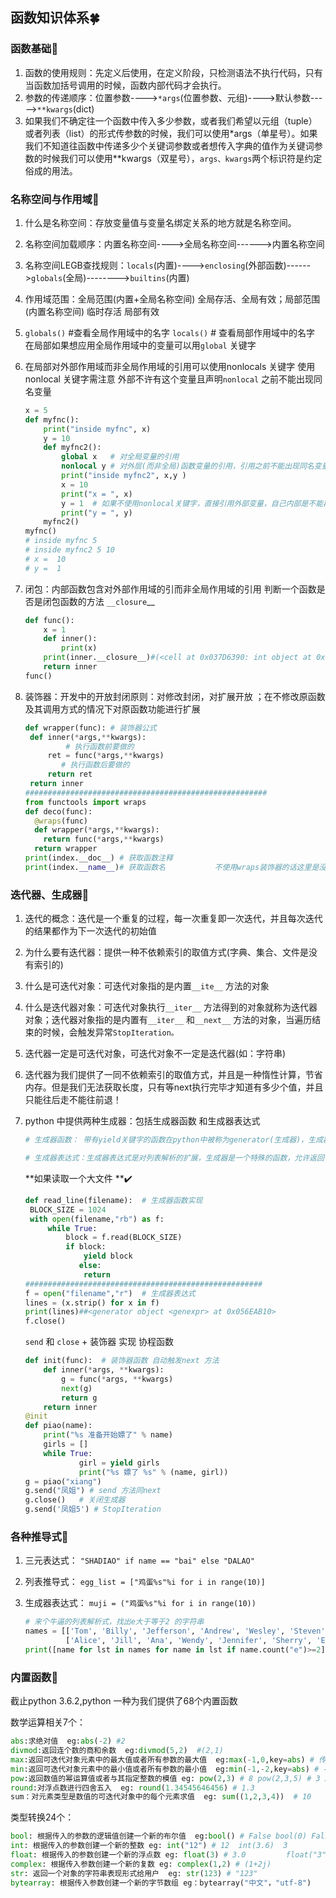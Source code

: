 ## 函数知识体系:four_leaf_clover:

### 函数基础:deciduous_tree:

1. 函数的使用规则：先定义后使用，在定义阶段，只检测语法不执行代码，只有当函数加括号调用的时候，函数内部代码才会执行。
2. 参数的传递顺序：位置参数---->`*args`(位置参数、元组)---->默认参数----->`**kwargs`(dict)
3. 如果我们不确定往一个函数中传入多少参数，或者我们希望以元组（tuple）或者列表（list）的形式传参数的时候，我们可以使用*args（单星号）。如果我们不知道往函数中传递多少个关键词参数或者想传入字典的值作为关键词参数的时候我们可以使用**kwargs（双星号），`args、kwargs`两个标识符是约定俗成的用法。

### 名称空间与作用域:deciduous_tree:

1. 什么是名称空间：存放变量值与变量名绑定关系的地方就是名称空间。

2. 名称空间加载顺序：内置名称空间---->全局名称空间------>内置名称空间

3. 名称空间LEGB查找规则：`locals`(内置)---->`enclosing`(外部函数)------>`globals`(全局)-------->`builtins`(内置)

4. 作用域范围：全局范围(内置+全局名称空间) 全局存活、全局有效；局部范围(内置名称空间) 临时存活 局部有效

5. `globals()` #查看全局作用域中的名字  `locals()` # 查看局部作用域中的名字   在局部如果想应用全局作用域中的变量可以用`global` 关键字

6. 在局部对外部作用域而非全局作用域的引用可以使用nonlocals 关键字  使用nonlocal 关键字需注意  外部不许有这个变量且声明`nonlocal` 之前不能出现同名变量

   ```python
   x = 5
   def myfnc():
       print("inside myfnc", x)
       y = 10
       def myfnc2():
           global x   # 对全局变量的引用
           nonlocal y # 对外层(而非全局)函数变量的引用，引用之前不能出现同名变量 
           print("inside myfnc2", x,y )
           x = 10
           print("x = ", x)
           y = 1  # 如果不使用nonlocal关键字，直接引用外部变量，自己内部是不能再出现同名变量的(闭包) 
           print("y = ", y)
       myfnc2()
   myfnc()
   # inside myfnc 5
   # inside myfnc2 5 10
   # x =  10
   # y =  1
   ```

7. 闭包：内部函数包含对外部作用域的引而非全局作用域的引用  判断一个函数是否是闭包函数的方法 `__closure`__

   ```python 
   def func():
       x = 1
       def inner():
           print(x)
       print(inner.__closure__)#(<cell at 0x037D6390: int object at 0x6BDBD430>,) inner是闭包函数
       return inner
   func()
   ```

8. 装饰器：开发中的开放封闭原则：对修改封闭，对扩展开放 ；在不修改原函数及其调用方式的情况下对原函数功能进行扩展

   ```python 
   def wrapper(func): # 装饰器公式
   	def inner(*args,**kwargs):
         	# 执行函数前要做的
   		ret = func(*args,**kwargs)
           # 执行函数后要做的
   		return ret
   	return inner
   ######################################################
   from functools import wraps
   def deco(func):
     @wraps(func)
     def wrapper(*args,**kwargs):
       return func(*args,**kwargs)
     return wrapper
   print(index.__doc__) # 获取函数注释
   print(index.__name__)# 获取函数名           不使用wraps装饰器的话这里是没有值的
   ```

### 迭代器、生成器:deciduous_tree:

1. 迭代的概念：迭代是一个重复的过程，每一次重复即一次迭代，并且每次迭代的结果都作为下一次迭代的初始值

2. 为什么要有迭代器：提供一种不依赖索引的取值方式(字典、集合、文件是没有索引的)

3. 什么是可迭代对象：可迭代对象指的是内置`__ite__` 方法的对象

4. 什么是迭代器对象：可迭代对象执行`__iter__` 方法得到的对象就称为迭代器对象；迭代器对象指的是内置有`__iter__` 和`__next__` 方法的对象，当遍历结束的时候，会触发异常`StopIteration。`

5. 迭代器一定是可迭代对象，可迭代对象不一定是迭代器(如：字符串)

6. 迭代器为我们提供了一同不依赖索引的取值方式，并且是一种惰性计算，节省内存。但是我们无法获取长度，只有等next执行完毕才知道有多少个值，并且只能往后走不能往前退！

7. python 中提供两种生成器：包括生成器函数 和生成器表达式

   ```python
   # 生成器函数： 带有yield关键字的函数在python中被称为generator(生成器)，生成器函数使用yield代替return   语句返回结果。yield语句一次返回一个结果，在每个结果中间，挂起函数的状态，以便下次从离开的地方继续执行

   # 生成器表达式：生成器表达式是对列表解析的扩展，生成器是一个特殊的函数，允许返回一个中间值，然后挂起代码   的的执行。列表解析是一次性生成所有的数据，创建的是一个列表对象，不适用于迭代大量的数据
   ```

   **如果读取一个大文件 **:heavy_check_mark:

   ```python
   def read_line(filename):  # 生成器函数实现
   	BLOCK_SIZE = 1024
   	with open(filename,"rb") as f:
   		while True:
   			block = f.read(BLOCK_SIZE)
   			if block:
               	yield block
               else:
               	return 
   #####################################################
   f = open("filename","r")  # 生成器表达式
   lines = (x.strip() for x in f) 
   print(lines)##<generator object <genexpr> at 0x056EAB10>
   f.close()
   ```

   `send` 和 `close` + 装饰器 实现 协程函数

   ```python
   def init(func):  # 装饰器函数 自动触发next 方法
       def inner(*args, **kwargs):
           g = func(*args, **kwargs)
           next(g)
           return g
       return inner
   @init
   def piao(name):
       print("%s 准备开始嫖了" % name)
       girls = []
       while True:
               girl = yield girls
               print("%s 嫖了 %s" % (name, girl))
   g = piao("xiang")
   g.send("凤姐") # send 方法同next
   g.close()   # 关闭生成器
   g.send('凤姐5') # StopIteration
   ```

### 各种推导式:deciduous_tree:

1. 三元表达式： `"SHADIAO" if name == "bai" else "DALAO" `

2. 列表推导式： `egg_list = ["鸡蛋%s"%i for i in range(10)]`

3. 生成器表达式： `muji = ("鸡蛋%s"%i for i in range(10))` 

   ```python
   # 来个牛逼的列表解析式，找出e大于等于2 的字符串
   names = [['Tom', 'Billy', 'Jefferson', 'Andrew', 'Wesley', 'Steven', 'Joe'],
            ['Alice', 'Jill', 'Ana', 'Wendy', 'Jennifer', 'Sherry', 'Eva']]
   print([name for lst in names for name in lst if name.count("e")>=2])
   ```

### 内置函数:deciduous_tree:

截止python 3.6.2,python 一种为我们提供了68个内置函数

数学运算相关7个：

```python
abs:求绝对值  eg:abs(-2) #2
divmod:返回连个数的商和余数  eg:divmod(5,2)  #(2,1)
max:返回可迭代对象元素中的最大值或者所有参数的最大值  eg:max(-1,0,key=abs) # 传入了求绝对值函数  -1
min:返回可迭代对象元素中的最小值或者所有参数的最小值  eg:min(-1,-2,key=abs) # -1
pow:返回数值的幂运算值或者与其指定整数的模值 eg: pow(2,3) # 8 pow(2,3,5) # 3 2和3幂运算得到8之后除以5得3
round:对浮点数进行四舍五入  eg: round(1.34545646456) # 1.3
sum：对元素类型是数值的可迭代对象中的每个元素求值  eg: sum((1,2,3,4))  # 10
```

类型转换24个：

```python
bool: 根据传入的参数的逻辑值创建一个新的布尔值  eg:bool() # False bool(0) False bool(1) True
int: 根据传入的参数创建一个新的整数 eg: int("12") # 12  int(3.6)  3
float: 根据传入的参数创建一个新的浮点数 eg: float(3) # 3.0         float("3") 3.0
complex: 根据传入参数创建一个新的复数 eg: complex(1,2) # (1+2j)
str: 返回一个对象的字符串表现形式给用户  eg: str(123) # "123"
bytearray: 根据传入参数创建一个新的字节数组 eg：bytearray("中文"，"utf-8") 

```

